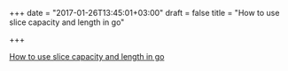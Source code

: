 +++
date = "2017-01-26T13:45:01+03:00"
draft = false
title = "How to use slice capacity and length in go"

+++

<p><a href="https://www.calhoun.io/how-to-use-slice-capacity-and-length-in-go">How to use slice capacity and length in go</a></p>
